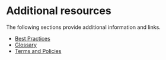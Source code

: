 # Additional resources
The following sections provide additional information and links.

- [Best Practices](best-practices)
- [Glossary](term-definitions)
- [Terms and Policies](terms-and-policies)
